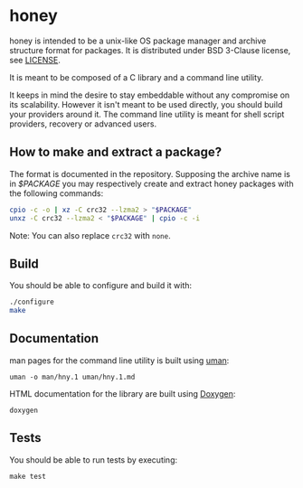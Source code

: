 # honey
  
honey is intended to be a unix-like OS package manager and
archive structure format for packages. It is distributed under BSD 3-Clause
license, see [LICENSE](https://github.com/ValentinDebon/honey/blob/master/LICENSE).

It is meant to be composed of a C library and a command line utility.

It keeps in mind the desire to stay embeddable without
any compromise on its scalability. However it isn't
meant to be used directly, you should build your
providers around it. The command line utility is meant for
shell script providers, recovery or advanced users.

## How to make and extract a package?

The format is documented in the repository. Supposing the archive name is in _$PACKAGE_
you may respectively create and extract honey packages with the following commands:

```sh
cpio -c -o | xz -C crc32 --lzma2 > "$PACKAGE"
unxz -C crc32 --lzma2 < "$PACKAGE" | cpio -c -i
```

Note: You can also replace `crc32` with `none`.

## Build

You should be able to configure and build it with:

```sh
./configure
make
```

## Documentation

man pages for the command line utility is built using
[uman](https://github.com/HeylelOS/uman):

	uman -o man/hny.1 uman/hny.1.md

HTML documentation for the library are built using
[Doxygen](https://github.com/doxygen/doxygen):

	doxygen

## Tests

You should be able to run tests by executing:

	make test

